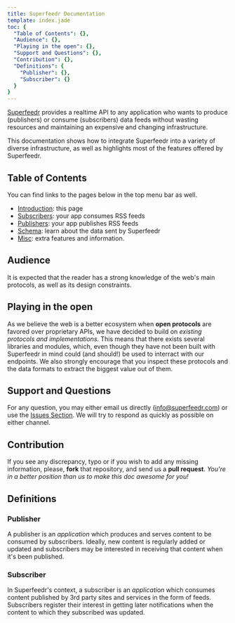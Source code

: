 ```yaml
---
title: Superfeedr Documentation
template: index.jade
toc: {
  "Table of Contents": {},
  "Audience": {},
  "Playing in the open": {},
  "Support and Questions": {},
  "Contribution": {},
  "Definitions": {
    "Publisher": {},
    "Subscriber": {}
  }
}
---
```


[Superfeedr](http://superfeedr.com) provides a realtime API to any application who wants to produce (publishers) or consume (subscribers) data feeds without wasting resources and maintaining an expensive and changing infrastructure.

This documentation shows how to integrate Superfeedr into a variety of diverse infrastructure, as well as highlights most of the features offered by Superfeedr.

## Table of Contents

You can find links to the pages below in the top menu bar as well.

* [Introduction](/): this page
* [Subscribers](/subscribers.html): your app consumes RSS feeds
* [Publishers](/publishers.html): your app publishes RSS feeds
* [Schema](/schema.html): learn about the data sent by Superfeedr
* [Misc](/misc.html): extra features and information.


## Audience
It is expected that the reader has a strong knowledge of the web's main protocols, as well as its design constraints. 

## Playing in the open
As we believe the web is a better ecosystem when **open protocols** are favored over proprietary APIs, we have decided to build on *existing protocols and implementations*. This means that there exists several libraries and modules, which, even though they have not been built with Superfeedr in mind could (and should!) be used to interract with our endpoints. We also strongly encourage that you inspect these protocols and the data formats to extract the biggest value out of them.

## Support and Questions

For any question, you may either email us directly (info@superfeedr.com) or use the [Issues Section](https://github.com/superfeedr/documentation/issues?). We will try to respond as quickly as possible on either channel.

## Contribution

If you see any discrepancy, typo or if you wish to add any missing information, please, **fork** that repository, and send us a **pull request**. *You're in a better position than us to make this doc awesome for you!*

## Definitions

### Publisher

A publisher is an *application* which produces and serves content to be consumed by subscribers. Ideally, new content is regularly added or updated and subscribers may be interested in receiving that content when it's been published.

### Subscriber

In Superfeedr's context, a subscriber is an *application* which consumes content published by 3rd party sites and services in the form of feeds. Subscribers register their interest in getting later notifications when the content to which they subscribed was updated.

